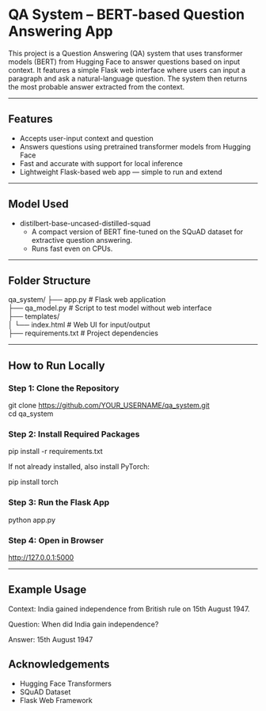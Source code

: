 # QA System – BERT-based Question Answering App

This project is a Question Answering (QA) system that uses transformer models (BERT) from Hugging Face to answer questions based on input context. It features a simple Flask web interface where users can input a paragraph and ask a natural-language question. The system then returns the most probable answer extracted from the context.

---

## Features

- Accepts user-input context and question
- Answers questions using pretrained transformer models from Hugging Face
- Fast and accurate with support for local inference
- Lightweight Flask-based web app — simple to run and extend

---

## Model Used

- distilbert-base-uncased-distilled-squad
  - A compact version of BERT fine-tuned on the SQuAD dataset for extractive question answering.
  - Runs fast even on CPUs.

---

## Folder Structure

qa_system/
├── app.py               # Flask web application  
├── qa_model.py          # Script to test model without web interface  
├── templates/  
│   └── index.html       # Web UI for input/output  
├── requirements.txt     # Project dependencies  

---

## How to Run Locally

### Step 1: Clone the Repository

git clone https://github.com/YOUR_USERNAME/qa_system.git  
cd qa_system

### Step 2: Install Required Packages

pip install -r requirements.txt

If not already installed, also install PyTorch:

pip install torch

### Step 3: Run the Flask App

python app.py

### Step 4: Open in Browser

http://127.0.0.1:5000

---

## Example Usage

Context:
India gained independence from British rule on 15th August 1947.

Question:
When did India gain independence?

Answer:
15th August 1947



## Acknowledgements

- Hugging Face Transformers
- SQuAD Dataset
- Flask Web Framework
